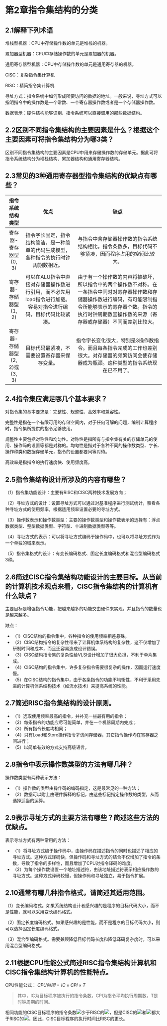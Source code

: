 # 第2章指令集结构的分类
## 2.1解释下列术语
堆栈型机器：CPU中存储操作数的单元是堆栈的机器。

累加器型机器：CPU中存储操作数的单元是累加器的机器。

通用寄存器型机器：CPU中存储操作数的单元是通用寄存器的机器。

CISC：复杂指令集计算机

RISC：精简指令集计算机

寻址方式：指令系统中如何形成所要访问的数据的地址。一般来说，寻址方式可以指明指令中的操作数是一个常数、一个寄存器操作数或者是一个存储器操作数。

数据表示：硬件结构能够识别、指令系统可以直接调用的那些数据结构。

## 2.2区别不同指令集结构的主要因素是什么？根据这个主要因素可将指令集结构分为哪3类？
区别不同指令集结构的主要因素是CPU中用来存储操作数的存储单元。据此可将指令系统结构分为堆栈结构、累加器结构和通用寄存器结构。

## 2.3常见的3种通用寄存器型指令集结构的优缺点有哪些？
指令系统结构类型|优点|缺点
:-:|:-:|:-:
寄存器-寄存器型<br>(0, 3)|指令字长固定，指令结构简洁，是一种简单的代码生成模型，各种指令的执行时钟周期数相近。|与指令中含存储器操作数的指令系统结构相比，指令条数多，目标代码不够紧凑，因而程序占用的空间比较大。
寄存器-存储器型<br>(1, 2)|可以在ALU指令中直接对存储器操作数进行引用，而不必先用load指令进行加载。容易对指令进行编码，目标代码比较紧凑。|由于有一个操作数的内容将被破坏，所以指令中的两个操作数不对称。在一条指令中同时对寄存器操作数和存储器操作数进行编码，有可能限制指令所能够表示的寄存器个数。指令的执行时钟周期数因操作数的来源（寄存器或存储器）不同而差别比较大。
寄存器-存储器型<br>(2, 2)或(3, 3)|目标代码最紧凑，不需要设置寄存器来保存变量。|指令字长变化很大，特别是3操作数指令。而且每条指令完成的工作也差别很大。对存储器的频繁访问会使存储器成为瓶颈。这种类型的指令系统现在已不用了。

## 2.4指令集应满足哪几个基本要求？
对指令集的基本要求是：完整性、规整性、高效率和兼容性。

完整性是指在一个有限可用的存储空间内，对于任何可解的问题，编制计算程序时，指令集所提供的指令足够使用。

规整性主要包括对称性和均匀性。对称性是指所有与指令集有关的存储单元的使用、操作码的设置等都是对称的。均匀性是指对于各种不同的操作数类型、字长、操作种类和数据存储单元，指令的设置都要同等对待。

高效率是指指令的执行速度快、使用频度高。

## 2.5指令集结构设计所涉及的内容有哪些？
（1）指令集功能设计：主要有RISC和CISC两种技术发展方向；

（2）寻址方式的设计：设置寻址方式可以通过对基准程序进行测试统计，察看各种寻址方式的使用频率，根据适用频率设置必要的寻址方式。

（3）操作数表示和操作数类型：主要的操作数类型和操作数表示的选择有：浮点数据类型、整型数据类型、字符型、十进制数据类型等等。

（4）寻址方式的表示：可以将寻址方式编码于操作码中，也可以将寻址方式作为一个单独的域来表示。

（5）指令集格式的设计：有变长编码格式、固定长度编码格式和混合型编码格式3种。

## 2.6简述CISC指令集结构功能设计的主要目标。从当前的计算机技术观点来看，CISC指令集结构的计算机有什么缺点？
主要目标是增强指令功能，把越来越多的功能交由硬件来实现，并且指令的数量也是越来越多。

缺点：
- （1）CISC结构的指令集中，各种指令的使用频率相差悬殊。
- （2）CISC结构指令的复杂性带来了计算机体系结构的复杂性，这不仅增加了研制时间和成本，而且还容易造成设计错误。
- （3）CISC结构指令集的复杂性给VLSI设计增加了很大负担，不利于单片集成。
- （4）CISC结构的指令集中，许多复杂指令需要很复杂的操作，因而运行速度慢。
- （5）在CISC结构的指令集中，由于各条指令的功能不均衡性，不利于采用先进的计算机体系结构技术（如流水技术）来提高系统的性能。

## 2.7简述RISC指令集结构的设计原则。
- （1）选取使用频率最高的指令，并补充一些最有用的指令；
- （2）每条指令的功能应尽可能简单，并在一个机器周期内完成；
- （3）所有指令长度均相同；
- （4）只有Load和Store操作指令才访问存储器，其它指令操作均在寄存器之间进行；
- （5）以简单有效的方式支持高级语言。

## 2.8指令中表示操作数类型的方法有哪几种？
操作数类型有两种表示方法：
- （1）操作数的类型由操作码的编码指定，这是最常见的一种方法；
- （2）数据可以附上由硬件解释的标记，由这些标记指定操作数的类型，从而选择适当的运算。

## 2.9表示寻址方式的主要方法有哪些？简述这些方法的优缺点。
表示寻址方式有两种常用的方法：
- （1）将寻址方式编于操作码中，由操作码在描述指令的同时也描述了相应的寻址方式。这种方式译码快，但操作码和寻址方式的结合不仅增加了指令的条数，导致了指令的多样性，而且增加了CPU对指令译码的难度。
- （2）为每个操作数设置一个地址描述符，由该地址描述符表示相应操作数的寻址方式。这种方式译码较慢，但操作码和寻址独立，易于指令扩展。


## 2.10通常有哪几种指令格式，请简述其适用范围。
（1）变长编码格式。如果系统结构设计者感兴趣的是程序的目标代码大小，而不是性能，就可以采用变长编码格式。

（2）固定长度编码格式。如果感兴趣的是性能，而不是程序的目标代码大小，则可以选择固定长度编码格式。

（3）混合型编码格式。需要兼顾降低目标代码长度和降低译码复杂度时，可以采用混合型编码格式。

## 2.11根据CPU性能公式简述RISC指令集结构计算机和CISC指令集结构计算机的性能特点。
CPU性能公式： $CPU时间=IC×CPI×T$
> 其中，IC为目标程序被执行的指令条数，CPI为指令平均执行周期数，T是时钟周期的时间。

相同功能的CISC目标程序的指令条数![](http://latex.codecogs.com/gif.latex?IC_{CISC})少于RISC的![](http://latex.codecogs.com/gif.latex?IC_{RISC})，但是CISC的![](http://latex.codecogs.com/gif.latex?CPI_{CISC})和![](http://latex.codecogs.com/gif.latex?T_{CISC})都大于RISC的![](http://latex.codecogs.com/gif.latex?CPI_{RISC}$和$T_{RISC})，因此，CISC目标程序的执行时间比RISC的更长。

















